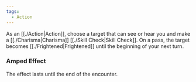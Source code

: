 ```yaml
---
tags:
  - Action
---
```

As an [[./Action|Action]], choose a target that can see or hear you and make a [[./Charisma|Charisma]] [[./Skill Check|Skill Check]]. On a pass, the target becomes [[./Frightened|Frightened]] until the beginning of your next turn.

### Amped Effect
The effect lasts until the end of the encounter.
